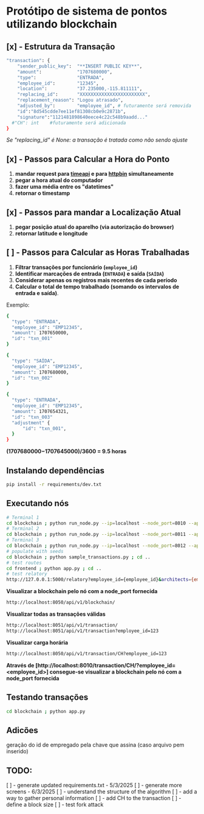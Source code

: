 # Protótipo de sistema de pontos utilizando blockchain
## [x] - **Estrutura da Transação**
```sh
"transaction": {
	"sender_public_key":  "**INSERT PUBLIC KEY**",
	"amount":             "1707680000", 
	"type":               "ENTRADA",
	"employee_id":        "12345", 
	"location":           "37.235000,-115.811111",
	"replacing_id":       "XXXXXXXXXXXXXXXXXXXXXXXX",
	"replacement_reason": "Logou atrasado",
	"adjusted_by":        "employee_id", # futuramente será removida
	"id":"8d545cdde7ee11ef81308cb0e9c2871b",
	"signature":"1121481898640eece4c22c548b9aadd..."
  #"CH": int    #futuramente será adicionada
}
```

_Se "replacing_id" é None: a transação é tratada como não sendo ajuste_

## [x] - Passos para Calcular a Hora do Ponto
1. **mandar request para [timeapi](https://timeapi.io/api/Time/current/zone?timeZone=America/Sao_Paulo) e para [httpbin](https://httpbin.org/get) simultaneamente**
2. **pegar a hora atual do computador**
3. **fazer uma média entre os "datetimes"**
4. **retornar o timestamp**
## [x] - Passos para mandar a Localização Atual
1. **pegar posição atual do aparelho (via autorização do browser)** 
2. **retornar latitude e longitude**
## [ ] - Passos para Calcular as Horas Trabalhadas
1. **Filtrar transações por funcionário (`employee_id`)**
2. **Identificar marcações de entrada (`ENTRADA`) e saída (`SAÍDA`)**
3. **Considerar apenas os registros mais recentes de cada período**
4. **Calcular o total de tempo trabalhado (somando os intervalos de entrada e saída)**.

Exemplo:

```sh
{
  "type": "ENTRADA",
  "employee_id": "EMP12345",
  "amount": 1707650000,
  "id": "txn_001"
}
```

```sh
{
  "type": "SAÍDA",
  "employee_id": "EMP12345",
  "amount": 1707680000,
  "id": "txn_002"
}
```

```sh
{
  "type": "ENTRADA",
  "employee_id": "EMP12345",
  "amount": 1707654321,
  "id": "txn_003"
  "adjustment" {
	  "id": "txn_001",
  }
}
```

__(1707680000−1707645000)/3600 = 9.5 horas__


## Instalando dependências
```sh
pip install -r requirements/dev.txt
```

## Executando nós
```sh
# Terminal 1
cd blockchain ; python run_node.py --ip=localhost --node_port=8010 --api_port=8050 --key_file=./keys/genesis_private_key.pem ; cd ..
# Terminal 2
cd blockchain ; python run_node.py --ip=localhost --node_port=8011 --api_port=8051 --key_file=./keys/node1_private_key.pem ; cd ..
# Terminal 3
cd blockchain ; python run_node.py --ip=localhost --node_port=8012 --api_port=8052 --key_file=./keys/node2_private_key.pem ; cd ..
# populate with seeds
cd blockchain ; python sample_transactions.py ; cd ..
# test routes
cd frontend ; python app.py ; cd ..
# test relatory
http://127.0.0.1:5000/relatory?employee_id={employee_id}&architects={employee_id,...}start={dd/mm/YYYY}&end={dd/mm/YYYY}
```


__Visualizar a blockchain pelo nó com a node_port fornecida__

```sh
http://localhost:8050/api/v1/blockchain/
```
__Visualizar todas as transações válidas__

```sh
http://localhost:8051/api/v1/transaction/
http://localhost:8051/api/v1/transaction?employee_id=123

```
__Visualizar carga horária__

```sh
http://localhost:8050/api/v1/transaction/CH?employee_id=123
```



__Através de [http://localhost:8010/transaction/CH/?employee_id=<employee_id>] consegue-se visualizar a blockchain pelo nó com a node_port fornecida__

## Testando transações

```sh
cd blockchain ; python app.py
```

## Adicões

geração do id de empregado pela chave que assina (caso arquivo pem inserido)



## TODO:
  [ ] - generate updated requirements.txt - 5/3/2025
  [ ] - generate more screens - 6/3/2025
  [ ] - understand the structure of the algorithm
  [ ] - add a way to gather personal information
  [ ] - add CH to the transaction
  [ ] - define a block size
  [ ] - test fork attack